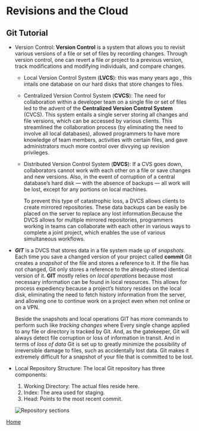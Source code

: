 # Revisions and the Cloud
## Git Tutorial

- Version Control:
  **Version Control** is a system that allows you to revisit various versions of a file or set of files by recording changes. Through version control, one can revert a file or project to a previous version, track modifications and modifying individuals, and compare changes.
  &nbsp;
  - Local Version Control System (**LVCS**):
    this was many years ago , this intails one database on our hard disks that store changes to files.
  - Centralized Version Control System (**CVCS**):
    The need for collaboration within a developer team on a single file or set of files led to the advent of the **Centralized Version Control System** (CVCS). This system entails a single server storing all changes and file versions, which can be accessed by various clients. This streamlined the collaboration process (by eliminating the need to involve all local databases), allowed programmers to have more knowledge of team members, activities with certain files, and gave administrators much more control over divvying up revision privileges.
  - Distributed Version Control System (**DVCS**):
    If a CVS goes down, collaborators cannot work with each other on a file or save changes and new versions. Also, in the event of corruption of a central database’s hard disk — with the absence of backups — all work will be lost, except for any portions on local machines.

    To prevent this type of catastrophic loss, a DVCS allows clients to create mirrored repositories. These data backups can be easily be placed on the server to replace any lost information.Because the DVCS allows for multiple mirrored repositories, programmers working in teams can collaborate with each other in various ways to complete a joint project, which enables the use of various simultaneous workflows.

- ***GIT*** is a DVCS that stores data in a file system made up of *snapshots*. Each time you save a changed version of your project called **commit** Git creates a *snapshot* of the file and stores a reference to it. If the file has not changed, Git only stores a reference to the already-stored identical version of it. **GIT** mostly relies on *local operations* because most necessary information can be found in local resources. This allows for process expediency because a project’s history resides on the local disk, eliminating the need to fetch history information from the server, and allowing one to continue work on a project even when not online or on a VPN.

  Beside the snapshots and local operations GIT has more commands to perform such like *tracking changes* where Every single change applied to any file or directory is tracked by Git. And, as the gatekeeper, Git will always detect file corruption or loss of information in transit. And in terms of *loss of data* Git is set up to greatly minimize the possibility of irreversible damage to files, such as accidentally lost data. Git makes it extremely difficult for a snapshot of your file that is committed to be lost.

- Local Repository Structure:
  The local Git repository has three components:
  1. Working Directory: The actual files reside here.
  2. Index: The area used for staging.
  3. Head: Points to the most recent commit.

  ![Repository sections](https://blog.udemy.com/wp-content/uploads/2015/08/image036.png)

 
[Home]( https://kztahat.github.io/reading-notes/)